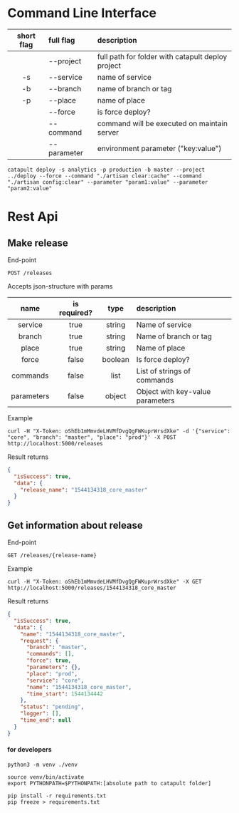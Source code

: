 # Command Line Interface


| short flag |  full flag  |                                       description |
|:----------:|:------------|:--------------------------------------------------|
|            | --project   | full path for folder with catapult deploy project |
| -s         | --service   | name of service                                   |
| -b         | --branch    | name of branch or tag                             |
| -p         | --place     | name of place                                     |
|            | --force     | is force deploy?                                  |
|            | --command   | command will be executed on maintain server       |
|            | --parameter | environment parameter ("key:value")               |

```
catapult deploy -s analytics -p production -b master --project ../deploy --force --command "./artisan clear:cache" --command "./artisan config:clear" --parameter "param1:value" --parameter "param2:value"
```

# Rest Api


## Make release

End-point

```
POST /releases
```

Accepts json-structure with params

| name       | is required? | type    | description                       |
|:----------:|:------------:|:-------:|:----------------------------------|
| service    | true         | string  | Name of service                   |
| branch     | true         | string  | Name of branch or tag             |
| place      | true         | string  | Name of place                     |
| force      | false        | boolean | Is force deploy?                  |
| commands   | false        | list    | List of strings of commands       |
| parameters | false        | object  | Object with key-value parameters  |

Example

```
curl -H "X-Token: oShEb1mMmvdeLHVMfDvgQgFWKuprWrsdXke" -d '{"service": "core", "branch": "master", "place": "prod"}' -X POST http://localhost:5000/releases
```

Result returns

```json
{
  "isSuccess": true,
  "data": {
    "release_name": "1544134318_core_master"
  }
}
```

## Get information about release

End-point

```
GET /releases/{release-name}
```

Example

```
curl -H "X-Token: oShEb1mMmvdeLHVMfDvgQgFWKuprWrsdXke" -X GET http://localhost:5000/releases/1544134318_core_master
```

Result returns

```json
{
  "isSuccess": true,
  "data": {
    "name": "1544134318_core_master",
    "request": {
      "branch": "master",
      "commands": [],
      "force": true,
      "parameters": {},
      "place": "prod",
      "service": "core",
      "name": "1544134318_core_master",
      "time_start": 1544134442
    },
    "status": "pending",
    "logger": [],
    "time_end": null
  }
}
```


#### for developers


```
python3 -m venv ./venv
```

```
source venv/bin/activate
export PYTHONPATH=$PYTHONPATH:[absolute path to catapult folder]
```

```
pip install -r requirements.txt
pip freeze > requirements.txt
```